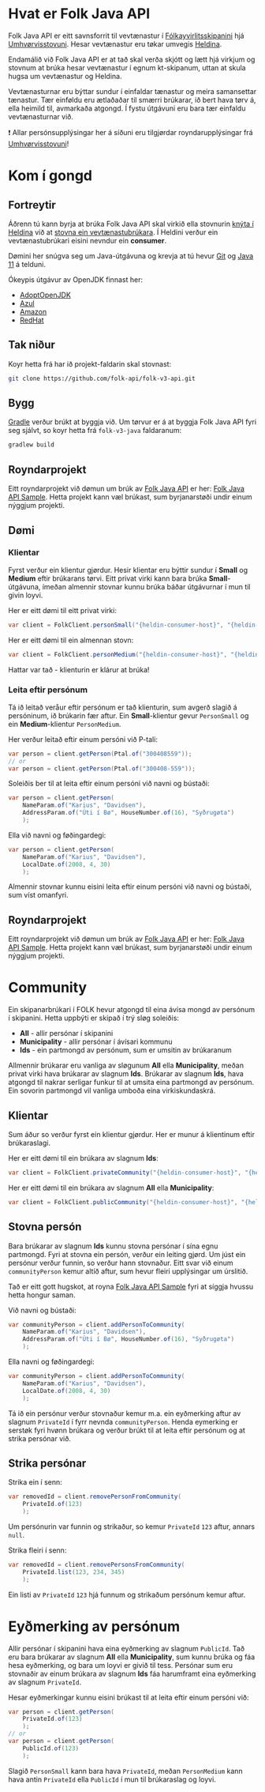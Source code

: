 # Hvat er Folk Java API
Folk Java API er eitt savnsforrit til vevtænastur í [Fólkayvirlitsskipanini](http://us.fo/Default.aspx?ID=13792) hjá [Umhvørvisstovuni](http://us.fo). Hesar vevtænastur eru tøkar umvegis [Heldina](https://www.talgildu.fo/heldin/heldin/).

Endamálið við Folk Java API er at tað skal verða skjótt og lætt hjá virkjum og stovnum at brúka hesar vevtænastur í egnum kt-skipanum, uttan at skula hugsa um vevtænastur og Heldina.

Vevtænasturnar eru býttar sundur í einfaldar tænastur og meira samansettar tænastur. Tær einføldu eru ætlaðaðar til smærri brúkarar, ið bert hava tørv á, ella heimild til, avmarkaða atgongd. Í fystu útgávuni eru bara tær einfaldu vevtænasturnar við.

:exclamation: Allar persónsupplýsingar her á síðuni eru tilgjørdar royndarupplýsingar frá [Umhvørvisstovuni](http://us.fo)!

# Kom í gongd

## Fortreytir
Áðrenn tú kann byrja at brúka Folk Java API skal virkið ella stovnurin [knýta í Heldina](https://www.talgildu.fo/heldin/knyt-i-heldina/) við at [stovna ein vevtænastubrúkara](https://www.talgildu.fo/heldin/knyt-i-heldina/vevtaenastubrukari/). Í Heldini verður ein vevtænastubrúkari eisini nevndur ein **consumer**.

Dømini her snúgva seg um Java-útgávuna og krevja at tú hevur [Git](https://git-scm.com/) og [Java 11](https://openjdk.java.net/projects/jdk/11/) á telduni.

Ókeypis útgávur av OpenJDK finnast her:
- [AdoptOpenJDK](https://adoptopenjdk.net/)
- [Azul](https://www.azul.com/downloads/zulu/)
- [Amazon](https://aws.amazon.com/corretto/)
- [RedHat](https://developers.redhat.com/products/openjdk/download)

## Tak niður
Koyr hetta frá har ið projekt-faldarin skal stovnast:
```bash
git clone https://github.com/folk-api/folk-v3-api.git
```

## Bygg
[Gradle](https://gradle.org/) verður brúkt at byggja við. Um tørvur er á at byggja Folk Java API fyri seg sjálvt, so koyr hetta frá `folk-v3-java` faldaranum:
```bash
gradlew build
```

## Royndarprojekt
Eitt royndarprojekt við dømun um brúk av [Folk Java API](https://github.com/folk-api/folk-v3-api) er her: [Folk Java API Sample](https://github.com/folk-api/folk-v3-api-sample). Hetta projekt kann væl brúkast, sum byrjanarstøði undir einum nýggjum projekti.

## Dømi
### Klientar
Fyrst verður ein klientur gjørdur. Hesir klientar eru býttir sundur í **Small** og **Medium** eftir brúkarans tørvi. Eitt privat virki kann bara brúka **Small**-útgávuna, ímeðan almennir stovnar kunnu brúka báðar útgávurnar í mun til givin loyvi.

Her er eitt dømi til eitt privat virki:

```java
var client = FolkClient.personSmall("{heldin-consumer-host}", "{heldin-consumer-name}");
```

Her er eitt dømi til ein almennan stovn:
```java
var client = FolkClient.personMedium("{heldin-consumer-host}", "{heldin-consumer-name}");
```

Hattar var tað - klienturin er klárur at brúka!

### Leita eftir persónum
Tá ið leitað veråur eftir persónum er tað klienturin, sum avgerð slagið á persóninum, ið brúkarin fær aftur.
Ein **Small**-klientur gevur `PersonSmall` og ein **Medium**-klientur `PersonMedium`.

Her verður leitað eftir einum persóni við P-tali:
```java
var person = client.getPerson(Ptal.of("300408559"));
// or
var person = client.getPerson(Ptal.of("300408-559"));
```

Soleiðis ber til at leita eftir einum persóni við navni og bústaði:
```java
var person = client.getPerson(
    NameParam.of("Karius", "Davidsen"),
    AddressParam.of("Úti í Bø", HouseNumber.of(16), "Syðrugøta")
    );
```

Ella við navni og føðingardegi:

```java
var person = client.getPerson(
    NameParam.of("Karius", "Davidsen"),
    LocalDate.of(2008, 4, 30)
    );
```

Almennir stovnar kunnu eisini leita eftir einum persóni við navni og bústaði, sum víst omanfyri.

## Royndarprojekt
Eitt royndarprojekt við dømun um brúk av [Folk Java API](https://github.com/folk-api/folk-v3-api) er her: [Folk Java API Sample](https://github.com/folk-api/folk-v3-api-sample). Hetta projekt kann væl brúkast, sum byrjanarstøði undir einum nýggjum projekti.

# Community
Ein skipanarbrúkari í FOLK hevur atgongd til eina ávísa mongd av persónum í skipanini. Hetta uppbýti er skipað í trý sløg soleiðis:
 - **All** - allir persónar í skipanini
 - **Municipality** - allir persónar í ávísari kommunu
 - **Ids** - ein partmongd av persónum, sum er umsitin av brúkaranum

Allmennir brúkarar eru vanliga av sløgunum **All** ella **Municipality**, meðan privat virki hava brúkarar av slagnum **Ids**.
Brúkarar av slagnum **Ids**, hava atgongd til nakrar serligar funkur til at umsita eina partmongd av persónum. Ein sovorin partmongd vil vanliga umboða eina virkiskundaskrá.

## Klientar
Sum áður so verður fyrst ein klientur gjørdur. Her er munur á klientinum eftir brúkaraslagi.

Her er eitt dømi til ein brúkara av slagnum **Ids**:

```java
var client = FolkClient.privateCommunity("{heldin-consumer-host}", "{heldin-consumer-name}");
```

Her er eitt dømi til ein brúkara av slagnum **All** ella **Municipality**:
```java
var client = FolkClient.publicCommunity("{heldin-consumer-host}", "{heldin-consumer-name}");
```

## Stovna persón
Bara brúkarar av slagnum **Ids** kunnu stovna persónar í sína egnu partmongd.
Fyri at stovna ein persón, verður ein leiting gjørd. Um júst ein persónur verður funnin,
so verður hann stovnaður. Eitt svar við einum `communityPerson` kemur altíð aftur,
sum hevur fleiri upplýsingar um úrslitið.

Tað er eitt gott hugskot, at royna [Folk Java API Sample](https://github.com/folk-api/folk-v3-api-sample)
fyri at síggja hvussu hetta hongur saman.

Við navni og bústaði:

```java
var communityPerson = client.addPersonToCommunity(
    NameParam.of("Karius", "Davidsen"),
    AddressParam.of("Úti í Bø", HouseNumber.of(16), "Syðrugøta")
    );
```

Ella navni og føðingardegi:

```java
var communityPerson = client.addPersonToCommunity(
    NameParam.of("Karius", "Davidsen"),
    LocalDate.of(2008, 4, 30)
    );
```

Tá ið ein persónur verður stovnaður kemur m.a. ein eyðmerking aftur av slagnum `PrivateId` í fyrr nevnda `communityPerson`.
Henda eymerking er serstøk fyri hvønn brúkara og verður brúkt til at leita eftir persónum og at strika persónar við.

## Strika persónar
Strika ein í senn:
```java
var removedId = client.removePersonFromCommunity(
    PrivateId.of(123)
    );
```
Um persónurin var funnin og strikaður, so kemur `PrivateId` `123` aftur, annars `null`.

Strika fleiri í senn:
```java
var removedId = client.removePersonsFromCommunity(
    PrivateId.list(123, 234, 345)
    );
```

Ein listi av `PrivateId` `123` hjá funnum og strikaðum persónum kemur aftur.

# Eyðmerking av persónum
Allir persónar í skipanini hava eina eyðmerking av slagnum `PublicId`.
Tað eru bara brúkarar av slagnum **All** ella **Municipality**, sum kunnu brúka og fáa hesa eyðmerking, og bara um loyvi er givið til tess.
Persónar sum eru stovnaðir av einum brúkara av slagnum **Ids** fáa harumframt eina eyðmerking av slagnum `PrivateId`.

Hesar eyðmerkingar kunnu eisini brúkast til at leita eftir einum persóni við:
```java
var person = client.getPerson(
    PrivateId.of(123)
    );
// or
var person = client.getPerson(
    PublicId.of(123)
    );
```

Slagið `PersonSmall` kann bara hava `PrivateId`, meðan `PersonMedium` kann hava antin `PrivateId` ella `PublicId` í mun til brúkaraslag og loyvi.
